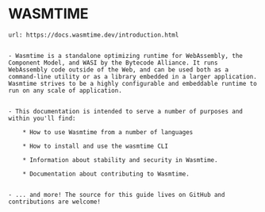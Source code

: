 
# WASMTIME

    url: https://docs.wasmtime.dev/introduction.html
    
    
    - Wasmtime is a standalone optimizing runtime for WebAssembly, the Component Model, and WASI by the Bytecode Alliance. It runs WebAssembly code outside of the Web, and can be used both as a command-line utility or as a library embedded in a larger application. Wasmtime strives to be a highly configurable and embeddable runtime to run on any scale of application.

    
    - This documentation is intended to serve a number of purposes and within you'll find:

        * How to use Wasmtime from a number of languages
        
        * How to install and use the wasmtime CLI
        
        * Information about stability and security in Wasmtime.
        
        * Documentation about contributing to Wasmtime.


    - ... and more! The source for this guide lives on GitHub and contributions are welcome!